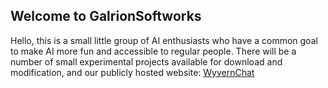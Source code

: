 ## Welcome to GalrionSoftworks
Hello, this is a small little group of AI enthusiasts who have a common goal to make AI more fun and accessible to regular people. There will be a number of small experimental projects available for download and modification, and our publicly hosted website:
[WyvernChat](https://app.wyvern.chat/characters)

